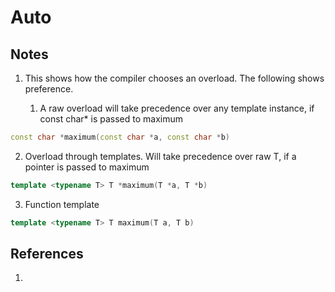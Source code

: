 # Auto

## Notes
1. This shows how the compiler chooses an overload. The following shows preference.

   1. A raw overload will take precedence over any template instance, if const char* is passed to maximum
```cpp
const char *maximum(const char *a, const char *b)
```

   2. Overload through templates. Will take precedence over raw T, if a pointer is passed to maximum
```cpp
template <typename T> T *maximum(T *a, T *b)
```

   3. Function template
```cpp
template <typename T> T maximum(T a, T b)
```

## References

1. 

